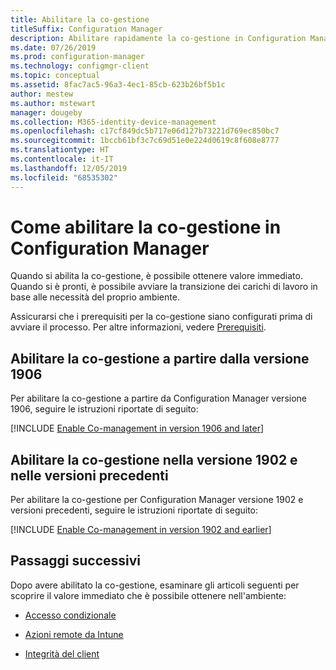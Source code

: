```yaml
---
title: Abilitare la co-gestione
titleSuffix: Configuration Manager
description: Abilitare rapidamente la co-gestione in Configuration Manager per ottenere valore immediato.
ms.date: 07/26/2019
ms.prod: configuration-manager
ms.technology: configmgr-client
ms.topic: conceptual
ms.assetid: 8fac7ac5-96a3-4ec1-85cb-623b26bf5b1c
author: mestew
ms.author: mstewart
manager: dougeby
ms.collection: M365-identity-device-management
ms.openlocfilehash: c17cf849dc5b717e06d127b73221d769ec850bc7
ms.sourcegitcommit: 1bccb61bf3c7c69d51e0e224d0619c8f608e8777
ms.translationtype: HT
ms.contentlocale: it-IT
ms.lasthandoff: 12/05/2019
ms.locfileid: "68535302"
---
```

# <a name="how-to-enable-co-management-in-configuration-manager"></a>Come abilitare la co-gestione in Configuration Manager

Quando si abilita la co-gestione, è possibile ottenere valore immediato. Quando si è pronti, è possibile avviare la transizione dei carichi di lavoro in base alle necessità del proprio ambiente.

Assicurarsi che i prerequisiti per la co-gestione siano configurati prima di avviare il processo. Per altre informazioni, vedere [Prerequisiti](/sccm/comanage/overview#prerequisites).

## <a name="enable-co-management-starting-in-version-1906"></a>Abilitare la co-gestione a partire dalla versione 1906

Per abilitare la co-gestione a partire da Configuration Manager versione 1906, seguire le istruzioni riportate di seguito:

[!INCLUDE [Enable Co-management in version 1906 and later](includes/enable-co-management-1906-and-higher.md)]

## <a name="enable-co-management-in-version-1902-and-earlier"></a>Abilitare la co-gestione nella versione 1902 e nelle versioni precedenti

Per abilitare la co-gestione per Configuration Manager versione 1902 e versioni precedenti, seguire le istruzioni riportate di seguito:

[!INCLUDE [Enable Co-management in version 1902 and earlier](includes/enable-co-management-1902-and-earlier.md)]

## <a name="next-steps"></a>Passaggi successivi

Dopo avere abilitato la co-gestione, esaminare gli articoli seguenti per scoprire il valore immediato che è possibile ottenere nell'ambiente:

- [Accesso condizionale](/sccm/comanage/quickstart-conditional-access)  

- [Azioni remote da Intune](/sccm/comanage/quickstart-remote-actions)  

- [Integrità del client](/sccm/comanage/quickstart-client-health)  
